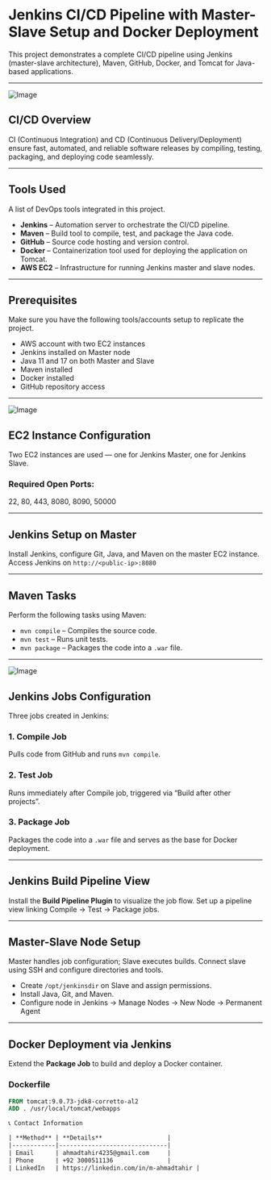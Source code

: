# Jenkins CI/CD Pipeline with Master-Slave Setup and Docker Deployment

This project demonstrates a complete CI/CD pipeline using Jenkins (master-slave architecture), Maven, GitHub, Docker, and Tomcat for Java-based applications.

---

![Image](https://github.com/user-attachments/assets/82420bdb-59f4-4185-a1fd-24a1f7143c9c)

## CI/CD Overview  
CI (Continuous Integration) and CD (Continuous Delivery/Deployment) ensure fast, automated, and reliable software releases by compiling, testing, packaging, and deploying code seamlessly.

---

## Tools Used  
A list of DevOps tools integrated in this project.

- **Jenkins** – Automation server to orchestrate the CI/CD pipeline.
- **Maven** – Build tool to compile, test, and package the Java code.
- **GitHub** – Source code hosting and version control.
- **Docker** – Containerization tool used for deploying the application on Tomcat.
- **AWS EC2** – Infrastructure for running Jenkins master and slave nodes.

---

## Prerequisites  
Make sure you have the following tools/accounts setup to replicate the project.

- AWS account with two EC2 instances
- Jenkins installed on Master node
- Java 11 and 17 on both Master and Slave
- Maven installed
- Docker installed
- GitHub repository access

---

![Image](https://github.com/user-attachments/assets/599b624b-dddb-45ce-a508-4079738e58dd)

## EC2 Instance Configuration  
Two EC2 instances are used — one for Jenkins Master, one for Jenkins Slave.

### Required Open Ports:
22, 80, 443, 8080, 8090, 50000

---

## Jenkins Setup on Master  
Install Jenkins, configure Git, Java, and Maven on the master EC2 instance. Access Jenkins on `http://<public-ip>:8080`

---

## Maven Tasks  
Perform the following tasks using Maven:

- `mvn compile` – Compiles the source code.
- `mvn test` – Runs unit tests.
- `mvn package` – Packages the code into a `.war` file.

---

![Image](https://github.com/user-attachments/assets/d7a67c1d-af9f-4dea-81be-6d21ac385934)

## Jenkins Jobs Configuration  
Three jobs created in Jenkins:

### 1. Compile Job  
Pulls code from GitHub and runs `mvn compile`.

### 2. Test Job  
Runs immediately after Compile job, triggered via “Build after other projects”.

### 3. Package Job  
Packages the code into a `.war` file and serves as the base for Docker deployment.

---

## Jenkins Build Pipeline View  
Install the **Build Pipeline Plugin** to visualize the job flow. Set up a pipeline view linking Compile → Test → Package jobs.

---

## Master-Slave Node Setup  
Master handles job configuration; Slave executes builds. Connect slave using SSH and configure directories and tools.

- Create `/opt/jenkinsdir` on Slave and assign permissions.
- Install Java, Git, and Maven.
- Configure node in Jenkins → Manage Nodes → New Node → Permanent Agent

---

## Docker Deployment via Jenkins  
Extend the **Package Job** to build and deploy a Docker container.

### Dockerfile
```Dockerfile
FROM tomcat:9.0.73-jdk8-corretto-al2
ADD . /usr/local/tomcat/webapps

📞 Contact Information

| **Method** | **Details**                  |
|------------|------------------------------|
| Email      | ahmadtahir4235@gmail.com     |
| Phone      | +92 3000511136               |
| LinkedIn   | https://linkedin.com/in/m-ahmadtahir |
